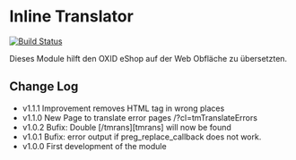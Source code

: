 Inline Translator
=================

[![Build Status](https://travis-ci.org/TumTum/oxid-inline-translator.svg?branch=main)](https://travis-ci.org/TumTum/oxid-inline-translator)

Dieses Module hilft den OXID eShop auf der Web Obfläche zu übersetzten.

Change Log
----------
 - v1.1.1 Improvement removes HTML tag in wrong places
 - v1.1.0 New Page to translate error pages /?cl=tmTranslateErrors
 - v1.0.2 Bufix: Double [/tmrans][tmrans] will now be found
 - v1.0.1 Bufix: error output if preg_replace_callback does not work.
 - v1.0.0 First development of the module
